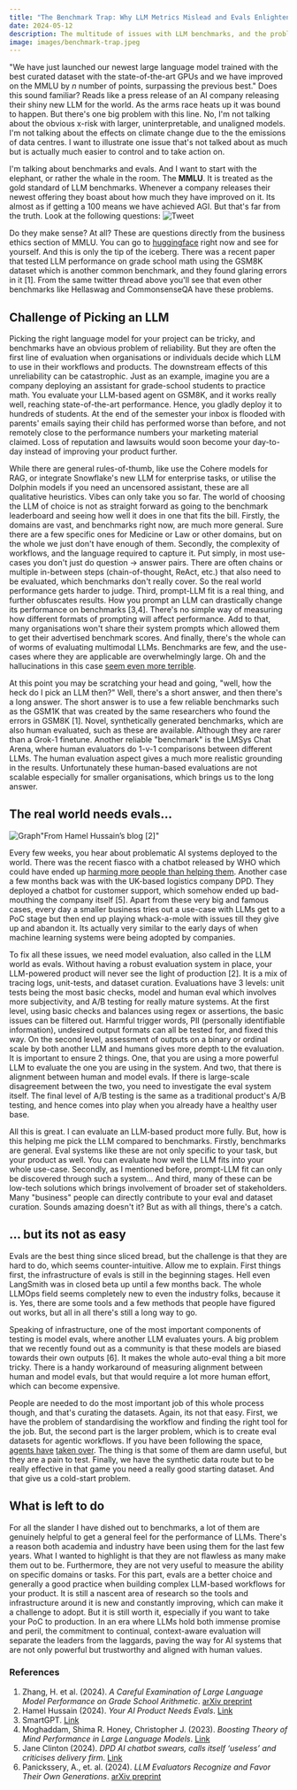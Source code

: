```yaml
---
title: "The Benchmark Trap: Why LLM Metrics Mislead and Evals Enlighten"
date: 2024-05-12
description: The multitude of issues with LLM benchmarks, and the problem of documenting the complexities to accurately test LLMs, and using evals as alternatives
image: images/benchmark-trap.jpeg
---
```

"We have just launched our newest large language model trained with the best curated dataset with the state-of-the-art GPUs and we have improved on the MMLU by *n* number of points, surpassing the previous best." Does this sound familiar? Reads like a press release of an AI company releasing their shiny new LLM for the world. As the arms race heats up it was bound to happen. But there's one big problem with this line. No, I'm not talking about the obvious x-risk with larger, uninterpretable, and unaligned models. I'm not talking about the effects on climate change due to the the emissions of data centres. I want to illustrate one issue that's not talked about as much but is actually much easier to control and to take action on. 

I'm talking about benchmarks and evals. And I want to start with the elephant, or rather the whale in the room. The **MMLU**. It is treated as the gold standard of LLM benchmarks. Whenever a company releases their newest offering they boast about how much they have improved on it. Its almost as if getting a 100 means we have achieved AGI. But that's far from the truth. Look at the following questions: ![Tweet](https://substackcdn.com/image/fetch/w_1456,c_limit,f_webp,q_auto:good,fl_progressive:steep/https%3A%2F%2Fsubstack-post-media.s3.amazonaws.com%2Fpublic%2Fimages%2F82dec54b-cb33-4bd0-9529-f1fc0d4767af_1198x1592.png)

Do they make sense? At all? These are questions directly from the business ethics section of MMLU. You can go to [huggingface](https://huggingface.co/datasets/cais/mmlu/viewer/business_ethics) right now and see for yourself. And this is only the tip of the iceberg. There was a recent paper that tested LLM performance on grade school math using the GSM8K dataset which is another common benchmark, and they found glaring errors in it [1]. From the same twitter thread above you'll see that even other benchmarks like Hellaswag and CommonsenseQA have these problems.

## Challenge of Picking an LLM
Picking the right language model for your project can be tricky, and benchmarks have an obvious problem of reliability. But they are often the first line of evaluation when organisations or individuals decide which LLM to use in their workflows and products. The downstream effects of this unreliability can be catastrophic. Just as an example, imagine you are a company deploying an assistant for grade-school students to practice math. You evaluate your LLM-based agent on GSM8K, and it works really well, reaching state-of-the-art performance. Hence, you gladly deploy it to hundreds of students. At the end of the semester your inbox is flooded with parents' emails saying their child has performed worse than before, and not remotely close to the performance numbers your marketing material claimed. Loss of reputation and lawsuits would soon become your day-to-day instead of improving your product further. 

While there are general rules-of-thumb, like use the Cohere models for RAG, or integrate Snowflake's new LLM for enterprise tasks, or utilise the Dolphin models if you need an uncensored assistant, these are all qualitative heuristics. Vibes can only take you so far. The world of choosing the LLM of choice is not as straight forward as going to the benchmark leaderboard and seeing how well it does in one that fits the bill. Firstly, the domains are vast, and benchmarks right now, are much more general. Sure there are a few specific ones for Medicine or Law or other domains, but on the whole we just don't have enough of them. Secondly, the complexity of workflows, and the language required to capture it. Put simply, in most use-cases you don't just do question -> answer pairs. There are often chains or multiple in-between steps (chain-of-thought, ReAct, etc.) that also need to be evaluated, which benchmarks don't really cover. So the real world performance gets harder to judge. Third, prompt-LLM fit is a real thing, and further obfuscates results. How you prompt an LLM can drastically change its performance on benchmarks [3,4]. There's no simple way of measuring how different formats of prompting will affect performance. Add to that, many organisations won't share their system prompts which allowed them to get their advertised benchmark scores. And finally, there's the whole can of worms of evaluating multimodal LLMs. Benchmarks are few, and the use-cases where they are applicable are overwhelmingly large. Oh and the hallucinations in this case [seem even more terrible](https://www.youtube.com/watch?v=ddTV12hErTc&t=168s).

At this point you may be scratching your head and going, "well, how the heck do I pick an LLM then?" Well, there's a short answer, and then there's a long answer. The short answer is to use a few reliable benchmarks such as the GSM1K that was created by the same researchers who found the errors in GSM8K [1]. Novel, synthetically generated benchmarks, which are also human evaluated, such as these are available. Although they are rarer than a Grok-1 finetune. Another reliable "benchmark" is the LMSys Chat Arena, where human evaluators do 1-v-1 comparisons between different LLMs. The human evaluation aspect gives a much more realistic grounding in the results. Unfortunately these human-based evaluations are not scalable especially for smaller organisations, which brings us to the long answer.

## The real world needs evals...

![Graph](https://substackcdn.com/image/fetch/w_1456,c_limit,f_webp,q_auto:good,fl_progressive:steep/https%3A%2F%2Fsubstack-post-media.s3.amazonaws.com%2Fpublic%2Fimages%2F7afcfbbe-9b0b-4e91-85a2-d591a376b6aa_2081x1109.png)"From Hamel Hussain’s blog [2]"

Every few weeks, you hear about problematic AI systems deployed to the world. There was the recent fiasco with a chatbot released by WHO which could have ended up [harming more people than helping them](https://twitter.com/rachelmetz/status/1781013667989106932). Another case a few months back was with the UK-based logistics company DPD. They deployed a chatbot for customer support, which somehow ended up bad-mouthing the company itself [5]. Apart from these very big and famous cases, every day a smaller business tries out a use-case with LLMs get to a PoC stage but then end up playing whack-a-mole with issues till they give up and abandon it. Its actually very similar to the early days of when machine learning systems were being adopted by companies. 

To fix all these issues, we need model evaluation, also called in the LLM world as evals. Without having a robust evaluation system in place, your LLM-powered product will never see the light of production [2]. It is a mix of tracing logs, unit-tests, and dataset curation. Evaluations have 3 levels: unit tests being the most basic checks, model and human eval which involves more subjectivity, and A/B testing for really mature systems. At the first level, using basic checks and balances using regex or assertions, the basic issues can be filtered out. Harmful trigger words, PII (personally identifiable information), undesired output formats can all be tested for, and fixed this way. On the second level, assessment of outputs on a binary or ordinal scale by both another LLM and humans gives more depth to the evaluation. It is important to ensure 2 things. One, that you are using a more powerful LLM to evaluate the one you are using in the system. And two, that there is alignment between human and model evals. If there is large-scale disagreement between the two, you need to investigate the eval system itself. The final level of A/B testing is the same as a traditional product's A/B testing, and hence comes into play when you already have a healthy user base.

All this is great. I can evaluate an LLM-based product more fully. But, how is this helping me pick the LLM compared to benchmarks. Firstly, benchmarks are general. Eval systems like these are not only specific to your task, but your product as well. You can evaluate how well the LLM fits into your whole use-case. Secondly, as I mentioned before, prompt-LLM fit can only be discovered through such a system... 
And third, many of these can be low-tech solutions which brings involvement of broader set of stakeholders. Many "business" people can directly contribute to your eval and dataset curation. Sounds amazing doesn't it? But as with all things, there's a catch.

## ... but its not as easy
Evals are the best thing since sliced bread, but the challenge is that they are hard to do, which seems counter-intuitive. Allow me to explain. First things first, the infrastructure of evals is still in the beginning stages. Hell even LangSmith was in closed beta up until a few months back. The whole LLMOps field seems completely new to even the industry folks, because it is. Yes, there are some tools and a few methods that people have figured out works, but all in all there's still a long way to go.

Speaking of infrastructure, one of the most important components of testing is model evals, where another LLM evaluates yours. A big problem that we recently found out as a community is that these models are biased towards their own outputs [6]. It makes the whole auto-eval thing a bit more tricky. There is a handy workaround of measuring alignment between human and model evals, but that would require a lot more human effort, which can become expensive.

People are needed to do the most important job of this whole process though, and that's curating the datasets. Again, its not that easy. First, we have the problem of standardising the workflow and finding the right tool for the job. But, the second part is the larger problem, which is to create eval datasets for agentic workflows. If you have been following the space, [agents have](https://www.youtube.com/watch?v=pBBe1pk8hf4) [taken over](https://www.youtube.com/watch?v=sal78ACtGTc). The thing is that some of them are damn useful, but they are a pain to test. Finally, we have the synthetic data route but to be really effective in that game you need a really good starting dataset. And that give us a cold-start problem.

## What is left to do
For all the slander I have dished out to benchmarks, a lot of them are genuinely helpful to get a general feel for the performance of LLMs. There's a reason both academia and industry have been using them for the last few years. What I wanted to highlight is that they are not flawless as many make them out to be. Furthermore, they are not very useful to measure the ability on specific domains or tasks. For this part, evals are a better choice and generally a good practice when building complex LLM-based workflows for your product. It is still a nascent area of research so the tools and infrastructure around it is new and constantly improving, which can make it a challenge to adopt. But it is still worth it, especially if you want to take your PoC to production. In an era where LLMs hold both immense promise and peril, the commitment to continual, context-aware evaluation will separate the leaders from the laggards, paving the way for AI systems that are not only powerful but trustworthy and aligned with human values.

### References
1. Zhang, H. et al. (2024). *A Careful Examination of Large Language Model Performance on Grade School Arithmetic*. [arXiv preprint](https://arxiv.org/pdf/2405.00332)
2. Hamel Hussain (2024). *Your AI Product Needs Evals*. [Link](https://hamel.dev/blog/posts/evals/)
3. SmartGPT. [Link](https://github.com/Cormanz/smartgpt)
4. Moghaddam, Shima R. Honey, Christopher J. (2023). *Boosting Theory of Mind Performance in Large Language Models*. [Link](https://arxiv.org/ftp/arxiv/papers/2304/2304.11490.pdf)
5. Jane Clinton (2024). *DPD AI chatbot swears, calls itself ‘useless’ and criticises delivery firm*. [Link](https://www.theguardian.com/technology/2024/jan/20/dpd-ai-chatbot-swears-calls-itself-useless-and-criticises-firm)
6. Panickssery, A., et. al. (2024). *LLM Evaluators Recognize and Favor Their Own Generations*. [arXiv preprint](https://arxiv.org/pdf/2404.13076)